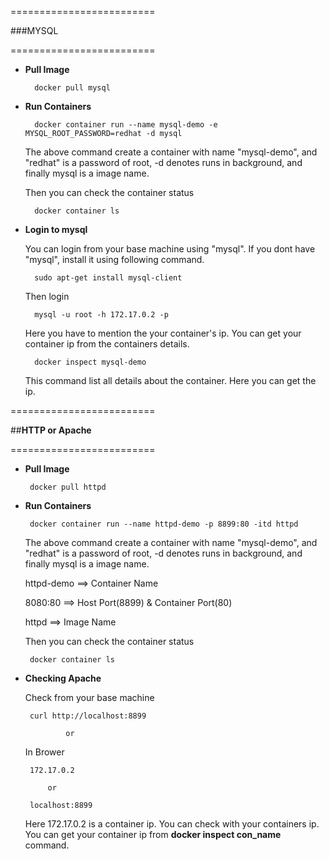 =========================

  
   ###MYSQL

=========================

* **Pull Image**

        docker pull mysql

* **Run Containers**

        docker container run --name mysql-demo -e MYSQL_ROOT_PASSWORD=redhat -d mysql
        
    The above command create a container with name "mysql-demo", and "redhat" is a password of root, -d denotes runs in background, and finally mysql is a image name.
   
    Then you can check the container status
    
        docker container ls
        
* **Login to mysql**

    You can login from your base machine using "mysql". If you dont have "mysql", install it using following command.
    
        sudo apt-get install mysql-client
        
    Then login
    
        mysql -u root -h 172.17.0.2 -p 
        
    Here you have to mention the your container's ip. You can get your container ip from the containers details.
    
        docker inspect mysql-demo
        
    This command list all details about the container. Here you can get the ip.
    
=========================
   
   ##**HTTP or Apache**
 

=========================   

 * **Pull Image**

        docker pull httpd
        
 * **Run Containers**

        docker container run --name httpd-demo -p 8899:80 -itd httpd
        
    The above command create a container with name "mysql-demo", and "redhat" is a password of root, -d denotes runs in background, and finally mysql is a image name.

    httpd-demo ==> Container Name
    
    8080:80 ==> Host Port(8899) & Container Port(80)
            
    httpd   ==> Image Name
            
    Then you can check the container status
    
        docker container ls   
        
 * **Checking Apache**
 
    Check from your base machine
    
        curl http://localhost:8899
        
                or
                
    In Brower
    
        172.17.0.2
        
            or
            
        localhost:8899
    
    Here 172.17.0.2 is a container ip. You can check with your containers ip.
    You can get your container ip from **docker inspect con_name** command.  